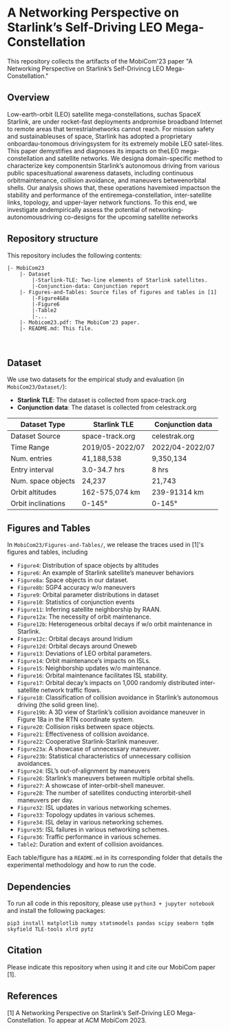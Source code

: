 # A Networking Perspective on Starlink’s Self-Driving LEO Mega-Constellation

This repository collects the artifacts of the MobiCom'23 paper "A Networking Perspective on Starlink’s Self-Drivincg LEO Mega-Constellation."

## Overview
Low-earth-orbit (LEO) satellite mega-constellations, suchas SpaceX Starlink, are under rocket-fast deployments andpromise broadband Internet to remote areas that terrestrialnetworks cannot reach. For mission safety and sustainableuses of space, Starlink has adopted a proprietary onboardau-tonomous drivingsystem for its extremely mobile LEO satel-lites. This paper demystifies and diagnoses its impacts on theLEO mega-constellation and satellite networks. We designa domain-specific method to characterize key componentsin Starlink’s autonomous driving from various public spacesituational awareness datasets, including continuous orbitmaintenance, collision avoidance, and maneuvers betweenorbital shells. Our analysis shows that, these operations havemixed impactson the stability and performance of the entiremega-constellation, inter-satellite links, topology, and upper-layer network functions. To this end, we investigate andempirically assess the potential of networking-autonomousdriving co-designs for the upcoming satellite networks

<!-- <div align=center><img src="" width="100%"></div> -->


## Repository structure

This repository includes the following contents:

	|- MobiCom23
		|- Dataset
			|-Starlink-TLE: Two-line elements of Starlink satellites.
			|-Conjunction-data: Conjunction report
		|- Figures-and-Tables: Source files of figures and tables in [1]
			|-Figure4&8a
			|-Figure6
			|-Table2
			|-...
		|- Mobicom23.pdf: The MobiCom'23 paper.
		|- README.md: This file.


​	
## Dataset


We use two datasets for the empirical study and evaluation (in `MobiCom23/Dataset/`):

- **Starlink TLE**: The dataset is collected from space-track.org
- **Conjunction data**: The dataset is collected from celestrack.org

<table>
<thead>
  <tr>
    <th> Dataset Type</th>
    <th> Starlink TLE</th>
    <th> Conjunction data</th>
  </tr>
</thead>
<tbody>
  <tr>
    <td>Dataset Source</td>
    <td>space-track.org</td>
    <td>celestrak.org</td>
  </tr>
  <tr>
    <td>Time Range</td>
    <td>2019/05-2022/07</td>
    <td>2022/04-2022/07</td>
  </tr>
  <tr>
    <td>Num. entries</td>
    <td>41,188,538</td>
    <td>9,350,134</td>
  </tr>
  <tr>
    <td>Entry interval</td>
    <td>3.0-34.7 hrs</td>
    <td>8 hrs</td>
  </tr>
   <tr>
    <td>Num. space objects</td>
    <td>24,237</td>
    <td>21,743</td>
  </tr>
  <tr>
    <td>Orbit altitudes</td>
    <td>162-575,074 km</td>
    <td>239-91314 km</td>
  </tr>
  <tr>
    <td>Orbit inclinations</td>
    <td>0-145°</td>
    <td>0-145°</td>
  </tr>
</tbody>
</table>

## Figures and Tables

In `MobiCom23/Figures-and-Tables/`, we release the traces used in [1]'s figures and tables, including

- `Figure4`: Distribution of space objects by altitudes
- `Figure6`: An example of Starlink satellite’s maneuver behaviors
- `Figure8a`: Space objects in our dataset.
- `Figure8b`: SGP4 accuracy w/o maneuvers
- `Figure9`: Orbital parameter distributions in dataset
- `Figure10`: Statistics of conjunction events
- `Figure11`: Inferring satellite neighborship by RAAN.
- `Figure12a`: The necessity of orbit maintenance.
- `Figure12b`: Heterogeneous orbital decays if w/o orbit maintenance in Starlink.
- `Figure12c`: Orbital decays around Iridium
- `Figure12d`: Orbital decays around Oneweb
- `Figure13`: Deviations of LEO orbital parameters.
- `Figure14`: Orbit maintenance’s impacts on ISLs.
- `Figure15`: Neighborship updates w/o maintenance.
- `Figure16`: Orbital maintenance facilitates ISL stability.
- `Figure17`: Orbital decay’s impacts on 1,000 randomly distributed inter-satellite network traffic flows.
- `Figure18`: Classification of collision avoidance in Starlink’s autonomous driving (the solid green line).
- `Figure19b`: A 3D view of Starlink’s collision avoidance maneuver in Figure 18a in the RTN coordinate system.
- `Figure20`: Collision risks between space objects.
- `Figure21`: Effectiveness of collision avoidance.
- `Figure22`: Cooperative Starlink-Starlink maneuver.
- `Figure23a`: A showcase of unnecessary maneuver.
- `Figure23b`: Statistical characteristics of unnecessary collision avoidances.
- `Figure24`: ISL’s out-of-alignment by maneuvers
- `Figure26`: Starlink’s maneuvers between multiple orbital shells.
- `Figure27`: A showcase of inter-orbit-shell maneuver.
- `Figure28`: The number of satellites conducting interorbit-shell maneuvers per day.
- `Figure32`: ISL updates in various networking schemes.
- `Figure33`: Topology updates in various schemes.
- `Figure34`: ISL delay in various networking schemes.
- `Figure35`: ISL failures in various networking schemes.
- `Figure36`: Traffic performance in various schemes.
- `Table2`: Duration and extent of collision avoidances.

Each table/figure has a `README.md` in its corresponding folder that details the experimental methodology and how to run the code.

## Dependencies

To run all code in this repository, please use `python3 + jupyter notebook` and install the following packages:

```
pip3 install matplotlib numpy statsmodels pandas scipy seaborn tqdm skyfield TLE-tools xlrd pytz
```

<!-- ## Raw dataset access
Due to excessive data volume, we do not intend to release all raw data here and put a sample in the dataset folder. If you want more data, please send a request to yuanjiel@tsinghua.edu.cn.

The request should include the work department, the purpose of data usage, and the data content obtained. -->

## Citation

Please indicate this repository when using it and cite our MobiCom paper [1].

<!--## Contact

Please contact yuanjiel@tsinghua.edu.cn for any questions or technical support.

## References

[1] Yuanjie Li, Hewu Li, Wei Liu, Lixin Liu, Wei Zhao, Yimei Chen, Jianping Wu, Qian Wu, Jun Liu, Zeqi Lai, Han Qiu. A Networking Perspective on Starlink’s Self-Driving LEO Mega-Constellation. To appear at ACM MobiCom 2023.

-->

## References

[1] A Networking Perspective on Starlink’s Self-Driving LEO Mega-Constellation. To appear at ACM MobiCom 2023.
